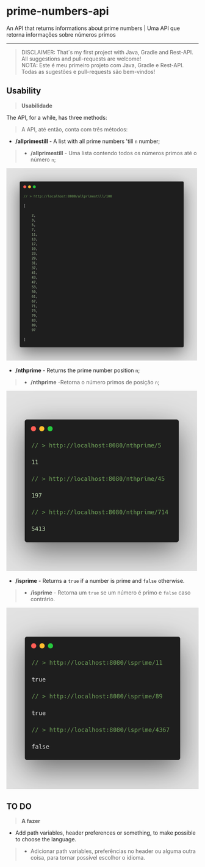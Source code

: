 # prime-numbers-api
An API that returns informations about prime numbers | Uma API que retorna informações sobre números primos

---

> DISCLAIMER: That´s my first project with Java, Gradle and Rest-API. All suggestions and pull-requests are welcome!  
> NOTA: Este é meu primeiro projeto com Java, Gradle e Rest-API. Todas as sugestôes e pull-requests são bem-vindos!

## Usability
> **Usabilidade**

The API, for a while, has three methods:
> A API, até então, conta com três métodos: 

- **/allprimestill** - A list with all prime numbers 'till `n` number;
> - **/allprimestill** - Uma lista contendo todos os números primos até o número `n`;

<img src="https://raw.githubusercontent.com/luisfelipesdn12/prime-numbers-api/master/demo-resources/allprimestill.png" width=500>

- **/nthprime** - Returns the prime number position `n`;
> - **/nthprime** -Retorna o número primos de posição `n`;

<img src="https://raw.githubusercontent.com/luisfelipesdn12/prime-numbers-api/master/demo-resources/nthprime.png" width=500>

- **/isprime** - Returns a `true` if a number is prime and `false` otherwise.
> - **/isprime** - Retorna um `true` se um número é primo e `false` caso contrário.

<img src="https://raw.githubusercontent.com/luisfelipesdn12/prime-numbers-api/master/demo-resources/isprime.png" witdh=500>

## TO DO
> **A fazer**

- Add path variables, header preferences or something, to make possible to choose the language.
> - Adicionar path variables, preferências no header ou alguma outra coisa, para tornar possível escolhor o idioma.

